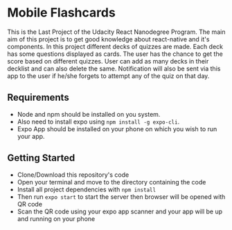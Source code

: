 # Mobile Flashcards

This is the Last Project of the Udacity React Nanodegree Program. The main aim of this project is to get good knowledge about react-native and it's components. In this project different decks of quizzes are made. Each deck has some questions displayed as cards. The user has the chance to get the score based on different quizzes. User can add as many decks in their decklist and can also delete the same. Notification will also be sent via this app to the user if he/she forgets to attempt any of the quiz on that day.

## Requirements

- Node and npm should be installed on you system.
- Also need to install expo using `npm install -g expo-cli`.
- Expo App should be installed on your phone on which you wish to run your app.

## Getting Started

- Clone/Download this repository's code
- Open your terminal and move to the directory containing the code
- Install all project dependencies with `npm install`
- Then run `expo start` to start the server then browser will be opened with QR code
- Scan the QR code using your expo app scanner and your app will be up and running on your phone
